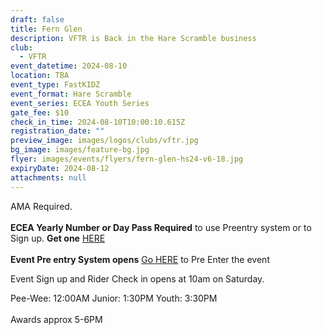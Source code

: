 ```yaml
---
draft: false
title: Fern Glen
description: VFTR is Back in the Hare Scramble business
club:
  - VFTR
event_datetime: 2024-08-10
location: TBA
event_type: FastKIDZ
event_format: Hare Scramble
event_series: ECEA Youth Series
gate_fee: $10
check_in_time: 2024-08-10T10:00:10.615Z
registration_date: ""
preview_image: images/logos/clubs/vftr.jpg
bg_image: images/feature-bg.jpg
flyer: images/events/flyers/fern-glen-hs24-v6-18.jpg
expiryDate: 2024-08-12
attachments: null
---
```

AMA Required.\
\
**ECEA Yearly Number or Day Pass Required** to use Preentry system or to Sign up.  **Get one** [HERE ](https://www.moto-tally.com/ECEA/ECEA_PWY/SeriesRegistration.aspx)\
\
**Event Pre entry System opens**    [Go HERE](https://www.moto-tally.com/ECEA/ECEA_PWY/PreEntry.aspx) to Pre Enter the event

Event Sign up and Rider Check in opens at 10am on Saturday.

Pee-Wee: 12:00AM
Junior: 1:30PM
Youth: 3:30PM\
\
Awards approx 5-6PM